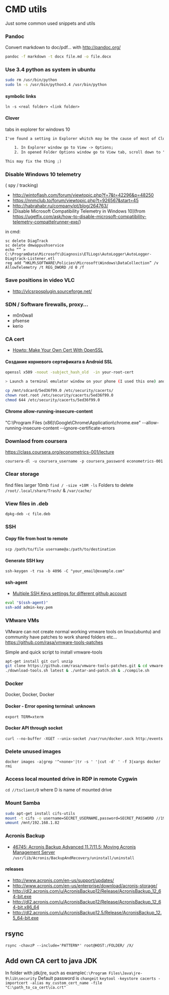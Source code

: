 # CMD utils
Just some common used snippets and utils

### Pandoc
Convert markdown to doc/pdf... with http://pandoc.org/
```bash
pandoc -f markdown -t docx file.md -o file.docx
```

### Use 3.4 python as system in ubuntu
```bash
sudo rm /usr/bin/python
sudo ln -s /usr/bin/python3.4 /usr/bin/python
```

#### symbolic links

`ln -s <real folder> <link folder>`

#### Clover
tabs in explorer for windows 10

```html
I've found a setting in Explorer whitch may be the cause of most of Clover issues. To fix this:

	1. In Explorer window go to View -> Options;
	2. In opened Folder Options window go to View tab, scroll down to "Launch folder windows in a separate process" and make sure it's UNCHECKED.

This may fix the thing ;)
```

### Disable Windows 10 telemetry
( spy / tracking)

 - http://wintoflash.com/forum/viewtopic.php?f=7&t=42296&p=48250
 - https://nnmclub.to/forum/viewtopic.php?t=926567&start=45
 - http://habrahabr.ru/company/pt/blog/264763/
 - [Disable Microsoft Compatibility Telemetry in Windows 10](from https://ugetfix.com/ask/how-to-disable-microsoft-compatibility-telemetry-compattelrunner-exe/)

 in cmd:
 ```
 sc delete DiagTrack
 sc delete dmwappushservice
 echo “” > C:\ProgramData\Microsoft\Diagnosis\ETLLogs\AutoLogger\AutoLogger-Diagtrack-Listener.etl
 reg add “HKLM\SOFTWARE\Policies\Microsoft\Windows\DataCollection” /v AllowTelemetry /t REG_DWORD /d 0 /f
 ```

### Save positions in video VLC
 - http://vlcsrposplugin.sourceforge.net/

### SDN / Software firewalls, proxy...
  - m0n0wall
  - pfsense
  - kerio

### CA cert

 - [Howto: Make Your Own Cert With OpenSSL](http://blog.didierstevens.com/2008/12/30/howto-make-your-own-cert-with-openssl/)

#### Создание корневого сертификата в Android SSL
```bash
openssl x509 -noout -subject_hash_old  -in your-root-cert

> Launch a terminal emulator window on your phone (I used this one) and run the following commands. replace “5ed36f99.0″ with the actual name of your certificate :

cp /mnt/sdcard/5ed36f99.0 /etc/security/cacerts/
chown root.root /etc/security/cacerts/5ed36f99.0
chmod 644 /etc/security/cacerts/5ed36f99.0
```

#### Chrome allow-running-insecure-content

"C:\Program Files (x86)\Google\Chrome\Application\chrome.exe" --allow-running-insecure-content --ignore-certificate-errors

### Downlaod from coursera
https://class.coursera.org/econometrics-001/lecture

`coursera-dl -u coursera_username -p coursera_password econometrics-001`

### Clear storage

find files larger 10mb `find / -size +10M -ls`
Folders to delete `/root/.local/share/Trash/` & `/var/cache/`

### View files in .deb
`dpkg-deb -c file.deb`

### SSH

#### Copy file from host to remote
`scp /path/to/file username@a:/path/to/destination`

#### Generate SSH key
`ssh-keygen -t rsa -b 4096 -C "your_email@example.com"`

#### ssh-agent
 - [Multiple SSH Keys settings for different github account](https://gist.github.com/jexchan/2351996)

```bash
eval "$(ssh-agent)"
ssh-add admin-key.pem
```

### VMware VMs
VMware can not create normal working vmware tools on linux(ubuntu) and community have patches to work shared folders etc...
https://github.com/rasa/vmware-tools-patches

Simple and quick script to install vmware-tools
```bash
apt-get install git curl unzip
git clone https://github.com/rasa/vmware-tools-patches.git & cd vmware-tools-patches
./download-tools.sh latest & ./untar-and-patch.sh & ./compile.sh
```

### Docker
Docker, Docker, Docker

#### Docker - Error opening terminal: unknown
`export TERM=xterm`

#### Docker API through socket
`curl --no-buffer -XGET --unix-socket /var/run/docker.sock http:/events`

### Delete unused images
`docker images -a|grep '^<none>'|tr -s ' '|cut -d' ' -f 3|xargs docker rmi`

### Access local mounted drive in RDP in remote Cygwin
`cd //tsclient/D` where D is name of mounted drive

### Mount Samba
```bash
sudo apt-get install cifs-utils
mount -t cifs -o username=SECRET_USERNAME,password=SECRET_PASSWORD //192.168.1.82/backups/ /mnt/backups
umount /mnt/192.168.1.82
```
### Acronis Backup
- [46745: Acronis Backup Advanced 11.7/11.5: Moving Acronis Management Server](https://kb.acronis.com/content/46745)
`/usr/lib/Acronis/BackupAndRecovery/uninstall/uninstall`

#### releases
 - http://www.acronis.com/en-us/support/updates/
 - http://www.acronis.com/en-us/enterprise/download/acronis-storage/
 - http://dl2.acronis.com/u/AcronisBackup12/Release/AcronisBackup_12_64-bit.exe
 - http://dl2.acronis.com/u/AcronisBackup12/Release/AcronisBackup_12_64-bit.x86_64
 - http://dl2.acronis.com/u/AcronisBackup12.5/Release/AcronisBackup_12.5_64-bit.exe

## rsync

`rsync -chavzP --include='PATTERN*' root@HOST:/FOLDER/ /X/`

## Add own CA cert to java JDK
In folder with jdk/jre, such as example`C:\Program Files\Java\jre-9\lib\security`
Default password is `changeit`
`keytool -keystore cacerts -importcert -alias my_custom_cert_name -file "C:\path_to_ca_cert\ca.crt"`

